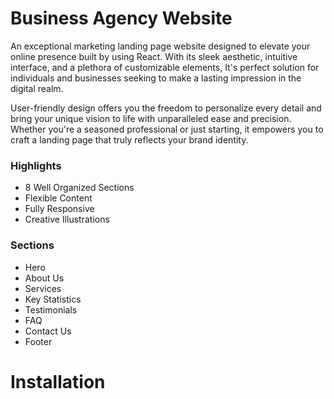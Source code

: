 # Business Agency Website

An exceptional marketing landing page website designed to elevate your online presence built by using React. With its sleek aesthetic, intuitive interface, and a plethora of customizable elements, It's perfect solution for individuals and businesses seeking to make a lasting impression in the digital realm.

User-friendly design offers you the freedom to personalize every detail and bring your unique vision to life with unparalleled ease and precision. Whether you're a seasoned professional or just starting, it empowers you to craft a landing page that truly reflects your brand identity.

### Highlights
* 8 Well Organized Sections
* Flexible Content
* Fully Responsive
* Creative Illustrations

### Sections
* Hero
* About Us
* Services
* Key Statistics
* Testimonials
* FAQ
* Contact Us
* Footer


# Installation